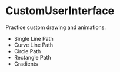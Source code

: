 # CustomUserInterface
Practice custom drawing and animations.
- Single Line Path
- Curve Line Path
- Circle Path
- Rectangle Path
- Gradients
